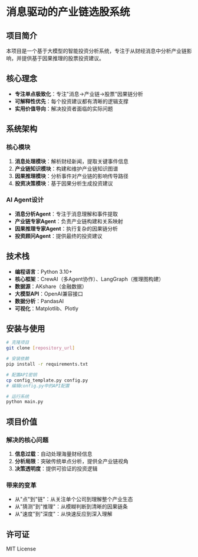# 消息驱动的产业链选股系统

## 项目简介

本项目是一个基于大模型的智能投资分析系统，专注于从财经消息中分析产业链影响，并提供基于因果推理的股票投资建议。

## 核心理念

- **专注单点极致化**：专注"消息→产业链→股票"因果链分析
- **可解释性优先**：每个投资建议都有清晰的逻辑支撑
- **实用价值导向**：解决投资者面临的实际问题

## 系统架构

### 核心模块
1. **消息处理模块**：解析财经新闻，提取关键事件信息
2. **产业链知识模块**：构建和维护产业链知识图谱
3. **因果推理模块**：分析事件对产业链的影响传导路径
4. **投资决策模块**：基于因果分析生成投资建议

### AI Agent设计
- **消息分析Agent**：专注于消息理解和事件提取
- **产业链专家Agent**：负责产业链构建和关系映射
- **因果推理专家Agent**：执行复杂的因果链分析
- **投资顾问Agent**：提供最终的投资建议

## 技术栈

- **编程语言**：Python 3.10+
- **核心框架**：CrewAI（多Agent协作）、LangGraph（推理图构建）
- **数据源**：AKshare（金融数据）
- **大模型API**：OpenAI兼容接口
- **数据分析**：PandasAI
- **可视化**：Matplotlib、Plotly

## 安装与使用

```bash
# 克隆项目
git clone [repository_url]

# 安装依赖
pip install -r requirements.txt

# 配置API密钥
cp config_template.py config.py
# 编辑config.py中的API配置

# 运行系统
python main.py
```

## 项目价值

### 解决的核心问题
1. **信息过载**：自动处理海量财经信息
2. **分析局限**：突破传统单点分析，提供全产业链视角
3. **决策透明度**：提供可验证的投资逻辑

### 带来的变革
- 从"点"到"链"：从关注单个公司到理解整个产业生态
- 从"猜测"到"推理"：从模糊判断到清晰的因果链条
- 从"速度"到"深度"：从快速反应到深入理解

## 许可证

MIT License
